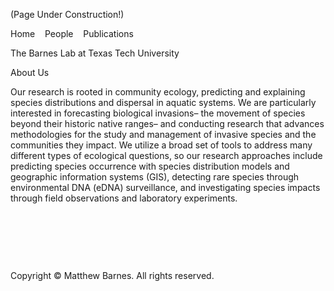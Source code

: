 <p class="auto-style1">(Page Under Construction!)</p>
<p>Home&nbsp;&nbsp;&nbsp; People&nbsp;&nbsp;&nbsp; Publications</p>
<p>The Barnes Lab at Texas Tech University</p>
<p>About Us</p>
<p>Our&nbsp;research is&nbsp;rooted in community ecology, predicting and explaining 
species distributions and dispersal in aquatic systems. We are&nbsp;particularly 
interested in forecasting biological invasions– the movement of species beyond 
their historic native ranges– and conducting research that advances 
methodologies for the study and management of invasive species and the 
communities they impact. We&nbsp;utilize a broad set of tools to address many 
different types of ecological questions, so our&nbsp;research approaches&nbsp;include 
predicting species occurrence with species distribution models and geographic 
information systems (GIS), detecting rare species through environmental DNA 
(eDNA) surveillance, and investigating species impacts through field 
observations and laboratory experiments. </p>
<p>&nbsp;</p>
<p>&nbsp;</p>
<p>&nbsp;</p>

</body>

<footer class="text-center">
      <div class="container">
        <div class="row">
          <div class="col-12">
            <p>Copyright © Matthew Barnes. All rights reserved.</p>
